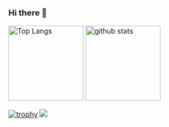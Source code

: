 ### Hi there 👋

<p align="left"> 
  <img alt="Top Langs" height="150px" src="https://github-readme-stats.vercel.app/api/top-langs/?username=Yoshida-koshi&layout=compact&count_private=true&show_icons=true&theme=tokyonight" />
  <img alt="github stats" height="150px" src="https://github-readme-stats.vercel.app/api?username=Yoshida-koshi&count_private=true&show_icons=true&show_icons=true&theme=tokyonight" />
</p>

[![trophy](https://github-profile-trophy.vercel.app/?username=Yoshida-koshi&theme=dark&column=7)](https://github.com/ryo-ma/github-profile-trophy)
[![](https://github-readme-streak-stats.herokuapp.com/?user=Yoshida-koshi&theme=dark)](https://github-readme-streak-stats.herokuapp.com/?user=Yoshida-koshi&theme=dark)


